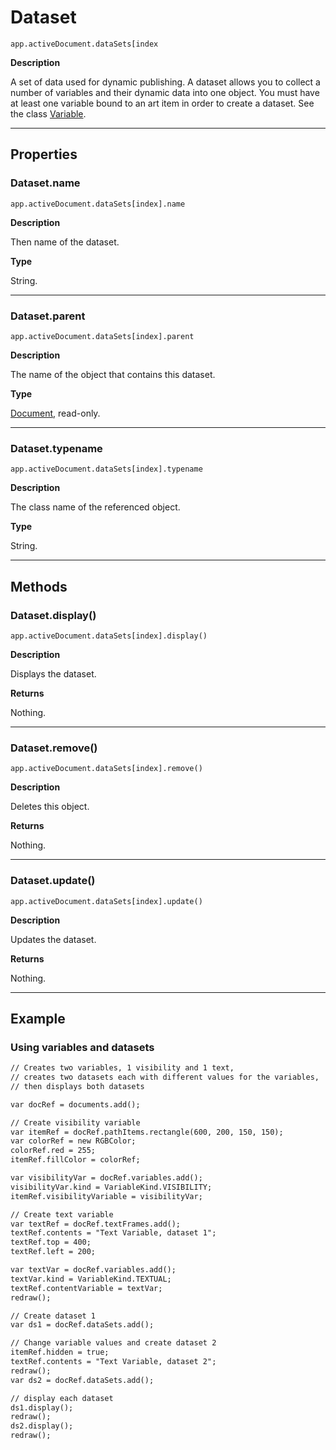 # Dataset

`app.activeDocument.dataSets[index`

**Description**

A set of data used for dynamic publishing. A dataset allows you to collect a number of variables and their dynamic data into one object. You must have at least one variable bound to an art item in order to create a dataset. See the class [Variable](Variable.md#jsobjref-variable).

---

## Properties

### Dataset.name

`app.activeDocument.dataSets[index].name`

**Description**

Then name of the dataset.

**Type**

String.

---

### Dataset.parent

`app.activeDocument.dataSets[index].parent`

**Description**

The name of the object that contains this dataset.

**Type**

[Document](Document.md#jsobjref-document), read-only.

---

### Dataset.typename

`app.activeDocument.dataSets[index].typename`

**Description**

The class name of the referenced object.

**Type**

String.

---

## Methods

### Dataset.display()

`app.activeDocument.dataSets[index].display()`

**Description**

Displays the dataset.

**Returns**

Nothing.

---

### Dataset.remove()

`app.activeDocument.dataSets[index].remove()`

**Description**

Deletes this object.

**Returns**

Nothing.

---

### Dataset.update()

`app.activeDocument.dataSets[index].update()`

**Description**

Updates the dataset.

**Returns**

Nothing.

---

## Example

### Using variables and datasets

```default
// Creates two variables, 1 visibility and 1 text,
// creates two datasets each with different values for the variables,
// then displays both datasets

var docRef = documents.add();

// Create visibility variable
var itemRef = docRef.pathItems.rectangle(600, 200, 150, 150);
var colorRef = new RGBColor;
colorRef.red = 255;
itemRef.fillColor = colorRef;

var visibilityVar = docRef.variables.add();
visibilityVar.kind = VariableKind.VISIBILITY;
itemRef.visibilityVariable = visibilityVar;

// Create text variable
var textRef = docRef.textFrames.add();
textRef.contents = "Text Variable, dataset 1";
textRef.top = 400;
textRef.left = 200;

var textVar = docRef.variables.add();
textVar.kind = VariableKind.TEXTUAL;
textRef.contentVariable = textVar;
redraw();

// Create dataset 1
var ds1 = docRef.dataSets.add();

// Change variable values and create dataset 2
itemRef.hidden = true;
textRef.contents = "Text Variable, dataset 2";
redraw();
var ds2 = docRef.dataSets.add();

// display each dataset
ds1.display();
redraw();
ds2.display();
redraw();
```
